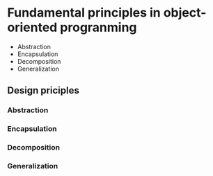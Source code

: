 # Fundamental principles in object-oriented progranming

- Abstraction
- Encapsulation
- Decomposition
- Generalization

## Design priciples

### Abstraction


### Encapsulation


### Decomposition


### Generalization
